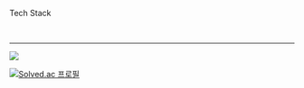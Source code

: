 Tech Stack

<br>
<hr>
<img src="https://img.shields.io/badge/React-61DAFB?logo=React">

[![Solved.ac
프로필](http://mazassumnida.wtf/api/generate_badge?boj={tkdgh990612})](https://solved.ac/{handle})
